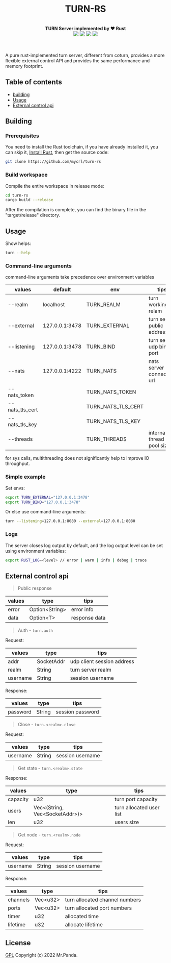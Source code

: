 <!--lint disable no-literal-urls-->
<div align="center">
  <h1>TURN-RS</h1>
</div>
<br/>
<div align="center">
  <strong>TURN Server implemented by ❤️ Rust</strong>
</div>
<div align="center">
  <img src="https://img.shields.io/github/workflow/status/mycrl/turn-rs/cargo-test"/>
  <img src="https://img.shields.io/github/license/mycrl/turn-rs"/>
  <img src="https://img.shields.io/github/issues/mycrl/turn-rs"/>
  <img src="https://img.shields.io/github/stars/mycrl/turn-rs"/>
</div>
<br/>
<br/>

A pure rust-implemented turn server, different from coturn, provides a more flexible external control API and provides the same performance and memory footprint.


## Table of contents

* [building](#building)
* [Usage](#usage)
* [External control api](#external-control-api)


## Building

### Prerequisites

You need to install the Rust toolchain, if you have already installed it, you can skip it, [Install Rust](https://www.rust-lang.org/tools/install), then get the source code:

```bash
git clone https://github.com/mycrl/turn-rs
```

### Build workspace

Compile the entire workspace in release mode:

```bash
cd turn-rs
cargo build --release
```

After the compilation is complete, you can find the binary file in the "target/release" directory.


## Usage

Show helps:

```bash
turn --help
```

### Command-line arguments
command-line arguments take precedence over environment variables

| values          | default        | env                | tips                       |
|-----------------|----------------|--------------------|----------------------------|
| --realm         | localhost      | TURN_REALM         | turn working relam         |
| --external      | 127.0.0.1:3478 | TURN_EXTERNAL      | turn server public address |
| --listening     | 127.0.0.1:3478 | TURN_BIND          | turn server udp bind port  |
| --nats          | 127.0.0.1:4222 | TURN_NATS          | nats server connection url |
| --nats_token    |                | TURN_NATS_TOKEN    |                            |
| --nats_tls_cert |                | TURN_NATS_TLS_CERT |                            |
| --nats_tls_key  |                | TURN_NATS_TLS_KEY  |                            |
| --threads       |                | TURN_THREADS       | internal thread pool size  |

for sys calls, multithreading does not significantly help to improve IO throughput.

### Simple example

Set envs:

```bash
export TURN_EXTERNAL="127.0.0.1:3478"
export TURN_BIND="127.0.0.1:3478"
```

Or else use command-line arguments:

```bash
turn --listening=127.0.0.1:8080 --external=127.0.0.1:8080
```

### Logs

The server closes log output by default, and the log output level can be set using environment variables:

```bash
export RUST_LOG=<level> // error | warn | info | debug | trace
```

## External control api

> Public response

| values          | type            | tips                       |
|-----------------|-----------------|----------------------------|
| error           | Option\<String> | error info                 |
| data            | Option\<T>      | response data              |

> Auth - `turn.auth`

Request:

| values          | type           | tips                       |
|-----------------|----------------|----------------------------|
| addr            | SocketAddr     | udp client session address |
| realm           | String         | turn server realm          |
| username        | String         | session username           |

Response:

| values          | type           | tips                       |
|-----------------|----------------|----------------------------|
| password        | String         | session password           |

> Close - `turn.<realm>.close`

Request:

| values          | type           | tips                       |
|-----------------|----------------|----------------------------|
| username        | String         | session username           |

> Get state - `turn.<realm>.state`

Response:

| values          | type                             | tips                       |
|-----------------|----------------------------------|----------------------------|
| capacity        | u32                              | turn port capacity         |
| users           | Vec\<(String, Vec\<SocketAddr>)> | turn allocated user list   |
| len             | u32                              | users size                 |

> Get node - `turn.<realm>.node`

Request:

| values          | type           | tips                       |
|-----------------|----------------|----------------------------|
| username        | String         | session username           |

Response:

| values          | type       | tips                           |
|-----------------|------------|--------------------------------|
| channels        | Vec\<u32>  | turn allocated channel numbers |
| ports           | Vec\<u32>  | turn allocated port numbers    |
| timer           | u32        | allocated time                 |
| lifetime        | u32        | allocate lifetime              |


## License

[GPL](./LICENSE)
Copyright (c) 2022 Mr.Panda.
